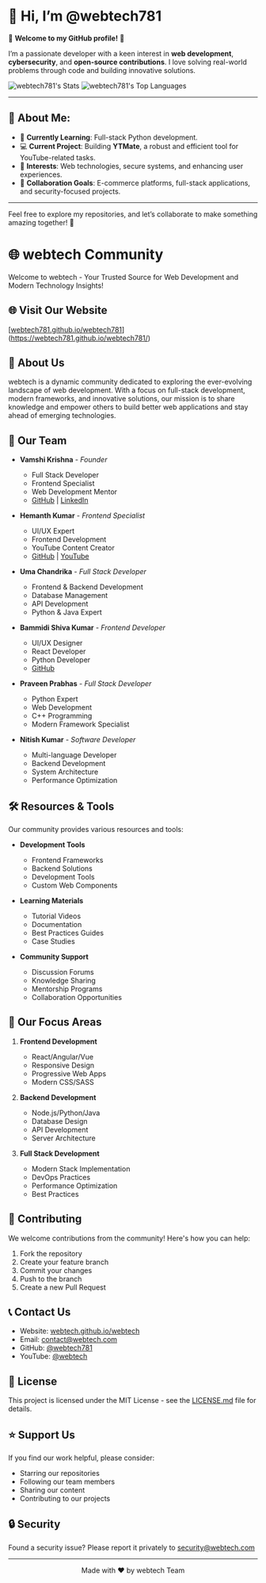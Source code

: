 # 👋 Hi, I’m @webtech781

🌟 **Welcome to my GitHub profile!** 🌟  

I’m a passionate developer with a keen interest in **web development**, **cybersecurity**, and **open-source contributions**. I love solving real-world problems through code and building innovative solutions.  

![webtech781's Stats](https://github-readme-stats.vercel.app/api?username=webtech781&theme=blueberry&show_icons=true&hide_border=false&count_private=false)
![webtech781's Top Languages](https://github-readme-stats.vercel.app/api/top-langs/?username=webtech781&theme=blueberry&show_icons=true&hide_border=false&layout=compact)

---

## 🚀 About Me:
- 🌱 **Currently Learning**: Full-stack Python development.  
- 💻 **Current Project**: Building **YTMate**, a robust and efficient tool for YouTube-related tasks.  
- 👀 **Interests**: Web technologies, secure systems, and enhancing user experiences.  
- 💞️ **Collaboration Goals**: E-commerce platforms, full-stack applications, and security-focused projects.  

---


Feel free to explore my repositories, and let’s collaborate to make something amazing together! 🌟
# 🌐 webtech Community

Welcome to webtech - Your Trusted Source for Web Development and Modern Technology Insights!

## 🌐 Visit Our Website
[[webtech781.github.io/webtech781](https://webtech.github.io/webtech/)](https://webtech781.github.io/webtech781/)

## 🚀 About Us

webtech is a dynamic community dedicated to exploring the ever-evolving landscape of web development. With a focus on full-stack development, modern frameworks, and innovative solutions, our mission is to share knowledge and empower others to build better web applications and stay ahead of emerging technologies.

## 👥 Our Team

- **Vamshi Krishna** - *Founder*
  - Full Stack Developer
  - Frontend Specialist
  - Web Development Mentor
  - [GitHub](https://github.com/webtech781) | [LinkedIn](https://www.linkedin.com/in/vamsikrishna781/)

- **Hemanth Kumar** - *Frontend Specialist*
  - UI/UX Expert
  - Frontend Development
  - YouTube Content Creator
  - [GitHub](https://github.com/hemanthleo) | [YouTube](https://www.youtube.com/@HemanthLeo)

- **Uma Chandrika** - *Full Stack Developer*
  - Frontend & Backend Development
  - Database Management
  - API Development
  - Python & Java Expert

- **Bammidi Shiva Kumar** - *Frontend Developer*
  - UI/UX Designer
  - React Developer
  - Python Developer
  - [GitHub](https://github.com/Bammidishivakumar)

- **Praveen Prabhas** - *Full Stack Developer*
  - Python Expert
  - Web Development
  - C++ Programming
  - Modern Framework Specialist

- **Nitish Kumar** - *Software Developer*
  - Multi-language Developer
  - Backend Development
  - System Architecture
  - Performance Optimization

## 🛠️ Resources & Tools

Our community provides various resources and tools:

- **Development Tools**
  - Frontend Frameworks
  - Backend Solutions
  - Development Tools
  - Custom Web Components

- **Learning Materials**
  - Tutorial Videos
  - Documentation
  - Best Practices Guides
  - Case Studies

- **Community Support**
  - Discussion Forums
  - Knowledge Sharing
  - Mentorship Programs
  - Collaboration Opportunities

## 🎯 Our Focus Areas

1. **Frontend Development**
   - React/Angular/Vue
   - Responsive Design
   - Progressive Web Apps
   - Modern CSS/SASS

2. **Backend Development**
   - Node.js/Python/Java
   - Database Design
   - API Development
   - Server Architecture

3. **Full Stack Development**
   - Modern Stack Implementation
   - DevOps Practices
   - Performance Optimization
   - Best Practices

## 🤝 Contributing

We welcome contributions from the community! Here's how you can help:

1. Fork the repository
2. Create your feature branch
3. Commit your changes
4. Push to the branch
5. Create a new Pull Request

## 📞 Contact Us

- Website: [webtech.github.io/webtech](https://webtech781.github.io/webtech781/)
- Email: contact@webtech.com
- GitHub: [@webtech781](https://github.com/webtech781)
- YouTube: [@webtech](https://www.youtube.com/@webtech)

## 📜 License

This project is licensed under the MIT License - see the [LICENSE.md](LICENSE.md) file for details.

## ⭐ Support Us

If you find our work helpful, please consider:
- Starring our repositories
- Following our team members
- Sharing our content
- Contributing to our projects

## 🔒 Security

Found a security issue? Please report it privately to security@webtech.com

---

<p align="center">Made with ❤️ by webtech Team</p>
